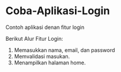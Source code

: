 # Coba-Aplikasi-Login
Contoh aplikasi denan fitur login

Berikut Alur Fitur Login:
1. Memasukkan nama, email, dan password
2. Memvalidasi masukan.
3. Menampilkan halaman home.

